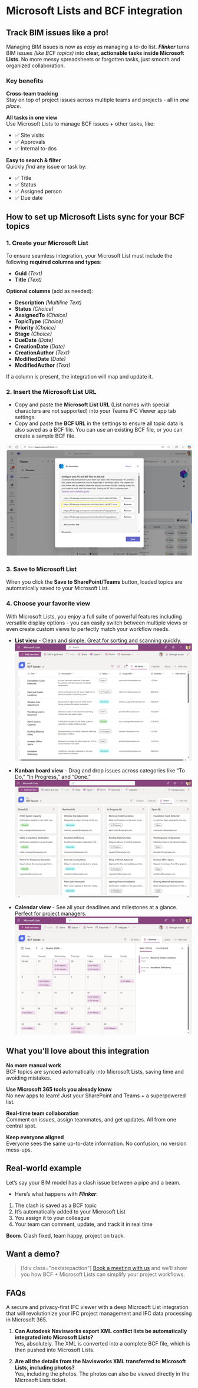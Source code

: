 # Microsoft Lists and BCF integration

## Track BIM issues like a pro!

Managing BIM issues is now as *easy* as managing a to-do list.
***Flinker*** turns BIM issues *(like BCF topics)* into **clear, actionable tasks inside Microsoft Lists**. No more messy spreadsheets or forgotten tasks, just smooth and organized collaboration.

### Key benefits

**Cross-team tracking**  
Stay on top of project issues across multiple teams and projects - all in *one place*.

**All tasks in one view**  
Use Microsoft Lists to manage BCF issues + other tasks, like:
- ✅ Site visits
- ✅ Approvals
- ✅ Internal to-dos

**Easy to search & filter**  
Quickly *find* any issue or task by:
- ✅ Title
- ✅ Status
- ✅ Assigned person
- ✅ Due date

## How to set up Microsoft Lists sync for your BCF topics

### 1. Create your Microsoft List

To ensure seamless integration, your Microsoft List must include the following **required columns and types**:
* **Guid** *(Text)*
* **Title** *(Text)*


**Optional columns** (add as needed):

* **Description** *(Multiline Text)*
* **Status** *(Choice)*
* **AssignedTo** *(Choice)*
* **TopicType** *(Choice)*
* **Priority** *(Choice)*
* **Stage** *(Choice)*
* **DueDate** *(Date)*
* **CreationDate** *(Date)*
* **CreationAuthor** *(Text)*
* **ModifiedDate** *(Date)*
* **ModifiedAuthor** *(Text)*

If a column is present, the integration will map and update it.

### 2. Insert the Microsoft List URL

- Copy and paste the **Microsoft List URL** (List names with special characters are not supported) into your Teams IFC Viewer app tab settings.
- Copy and paste the **BCF URL** in the settings to ensure all topic data is also saved as a BCF file. You can use an existing BCF file, or you can create a sample BCF file.


![Connect SharePoint List](/_media/connect-sharepoint-list-to-teams-ifc-viewer.png)

### 3. Save to Microsoft List 

When you click the **Save to SharePoint/Teams** button, loaded topics are automatically saved to your Microsoft List.

### 4. Choose your favorite view

With Microsoft Lists, you enjoy a full suite of powerful features including versatile display options - you can easily switch between multiple views or even create custom views to perfectly match your workflow needs.

- **List view** - Clean and simple. Great for sorting and scanning quickly.
  ![List Items View](/_media/bcftopics-as-listitems-in-micrsoftlists.png)  

- **Kanban board view** - Drag and drop issues across categories like “To Do,” “In Progress,” and “Done.”
  ![Kanban Board View](/_media/bcftopics-as-canbanboard-in-micrsoftlists.png)  

- **Calendar view** - See all your deadlines and milestones at a glance. Perfect for project managers.
  ![Calendar View](/_media/bcftopics-as-calendarview-in-micrsoftlists.png)

## What you’ll love about this integration

**No more manual work**  
BCF topics are synced automatically into Microsoft Lists, saving time and avoiding mistakes.

**Use Microsoft 365 tools you already know**  
No new apps to learn! Just your SharePoint and Teams + a superpowered list.

**Real-time team collaboration**  
Comment on issues, assign teammates, and get updates. All from one central spot.

**Keep everyone aligned**  
Everyone sees the same up-to-date information. No confusion, no version mess-ups.

## Real-world example

Let’s say your BIM model has a clash issue between a pipe and a beam.
- Here’s what happens with ***Flinker***:
1. The clash is saved as a BCF topic 
2. It’s automatically added to your Microsoft List 
3. You assign it to your colleague 
4. Your team can comment, update, and track it in real time 

**Boom**. Clash fixed, team happy, project on track.

## Want a demo?

> [!div class="nextstepaction"]
> [Book a meeting with us](https://outlook.office365.com/book/SupportConsultingonlinemeeting@flinker.app/) and we’ll show you how BCF + Microsoft Lists can simplify your project workflows.

## FAQs

A secure and privacy-first IFC viewer with a deep Microsoft List integration that will revolutionize your IFC project management and IFC data processing in Microsoft 365.

1. **Can Autodesk Navisworks export XML conflict lists be automatically integrated into Microsoft Lists?**  
    Yes, absolutely. The XML is converted into a complete BCF file, which is then pushed into Microsoft Lists.

2. **Are all the details from the Navisworks XML transferred to Microsoft Lists, including photos?**  
    Yes, including the photos. The photos can also be viewed directly in the Microsoft Lists ticket.
